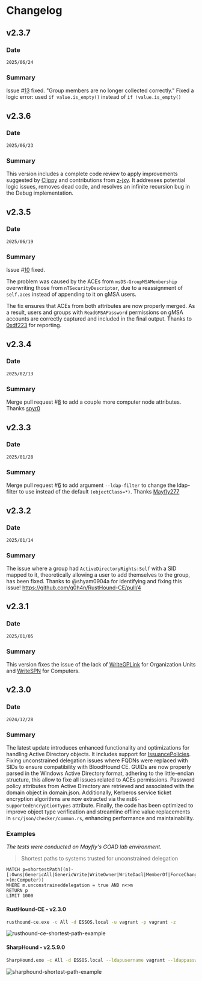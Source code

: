 # Changelog

## v2.3.7

### Date
`2025/06/24`

### Summary

Issue #[13](https://github.com/g0h4n/RustHound-CE/issues/13) fixed.
"Group members are no longer collected correctly."
Fixed a logic error: used `if value.is_empty()` instead of `if !value.is_empty()`

## v2.3.6

### Date
`2025/06/23`

### Summary

This version includes a complete code review to apply improvements suggested by [Clippy](https://doc.rust-lang.org/clippy/usage.html) and contributions from [z-jxy](https://github.com/z-jxy). It addresses potential logic issues, removes dead code, and resolves an infinite recursion bug in the Debug implementation.

## v2.3.5

### Date
`2025/06/19`

### Summary

Issue #[10](https://github.com/g0h4n/RustHound-CE/issues/10) fixed.

The problem was caused by the ACEs from `msDS-GroupMSAMembership` overwriting those from `nTSecurityDescriptor`, due to a reassignment of `self.aces` instead of appending to it on gMSA users.

The fix ensures that ACEs from both attributes are now properly merged. As a result, users and groups with `ReadGMSAPassword` permissions on gMSA accounts are correctly captured and included in the final output. Thanks to [0xdf223](https://github.com/0xdf223) for reporting.

## v2.3.4

### Date
`2025/02/13`

### Summary

Merge pull request #[8](https://github.com/g0h4n/RustHound-CE/pull/8) to add a couple more computer node attributes. Thanks [spyr0](https://github.com/spyr0-sec)

## v2.3.3

### Date
`2025/01/28`

### Summary

Merge pull request #[6](https://github.com/g0h4n/RustHound-CE/pull/6) to add argument `--ldap-filter` to change the ldap-filter to use instead of the default `(objectClass=*)`. Thanks [Mayfly277](https://github.com/Mayfly277)

## v2.3.2

### Date
`2025/01/14`

### Summary

The issue where a group had `ActiveDirectoryRights:Self` with a SID mapped to it, theoretically allowing a user to add themselves to the group, has been fixed. Thanks to @shyam0904a for identifying and fixing this issue! https://github.com/g0h4n/RustHound-CE/pull/4

## v2.3.1

### Date
`2025/01/05`

### Summary

This version fixes the issue of the lack of [WriteGPLink](https://support.bloodhoundenterprise.io/hc/en-us/articles/29117665141915-WriteGPLink) for Organization Units and [WriteSPN](https://support.bloodhoundenterprise.io/hc/en-us/articles/17222775975195-WriteSPN) for Computers.

## v2.3.0

### Date
`2024/12/28`

### Summary

The latest update introduces enhanced functionality and optimizations for handling Active Directory objects. It includes support for [IssuancePolicies](https://support.bloodhoundenterprise.io/hc/en-us/articles/26194070577691-IssuancePolicy). Fixing unconstrained delegation issues where FQDNs were replaced with SIDs to ensure compatibility with BloodHound CE. GUIDs are now properly parsed in the Windows Active Directory format, adhering to the little-endian structure, this allow to fixe all issues related to ACEs permissions. Password policy attributes from Active Directory are retrieved and associated with the domain object in domain.json. Additionally, Kerberos service ticket encryption algorithms are now extracted via the `msDS-SupportedEncryptionTypes` attribute. Finally, the code has been optimized to improve object type verification and streamline offline value replacements in `src/json/checker/common.rs`, enhancing performance and maintainability.

### Examples

*The tests were conducted on Mayfly's GOAD lab environment.*

> Shortest paths to systems trusted for unconstrained delegation

```cypher
MATCH p=shortestPath((n)-[:Owns|GenericAll|GenericWrite|WriteOwner|WriteDacl|MemberOf|ForceChangePassword|AllExtendedRights|AddMember|HasSession|Contains|GPLink|AllowedToDelegate|TrustedBy|AllowedToAct|AdminTo|CanPSRemote|CanRDP|ExecuteDCOM|HasSIDHistory|AddSelf|DCSync|ReadLAPSPassword|ReadGMSAPassword|DumpSMSAPassword|SQLAdmin|AddAllowedToAct|WriteSPN|AddKeyCredentialLink|SyncLAPSPassword|WriteAccountRestrictions|WriteGPLink|GoldenCert|ADCSESC1|ADCSESC3|ADCSESC4|ADCSESC5|ADCSESC6a|ADCSESC6b|ADCSESC7|ADCSESC9a|ADCSESC9b|ADCSESC10a|ADCSESC10b|ADCSESC13|DCFor|SyncedToEntraUser*1..]->(m:Computer))
WHERE m.unconstraineddelegation = true AND n<>m
RETURN p
LIMIT 1000
```

#### RustHound-CE - v2.3.0

```bash
rusthound-ce.exe -c All -d ESSOS.local -u vagrant -p vagrant -z
```

![rusthound-ce-shortest-path-example](./img/demo/RUSTHOUND_ESSOS_LOCAL_SHORTEST_PATH_EXAMPLE_24122024.png)

#### SharpHound - v2.5.9.0

```bash
SharpHound.exe -c All -d ESSOS.local --ldapusername vagrant --ldappassword vagrant
```

![sharphound-shortest-path-example](./img/demo/SHARPHOUND_ESSOS_LOCAL_SHORTEST_PATH_EXAMPLE_24122024.png)

